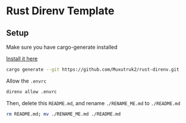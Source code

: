 # Rust Direnv Template

## Setup

Make sure you have cargo-generate installed 

[Install it here](https://github.com/cargo-generate/cargo-generate#installation)

```sh
cargo generate --git https://github.com/Muxutruk2/rust-direnv.git
```

Allow the `.envrc`

```sh
direnv allow .envrc
```

Then, delete this `README.md`, and rename `./RENAME_ME.md` to `./README.md`

```sh
rm README.md; mv ./RENAME_ME.md ./README.md
```
